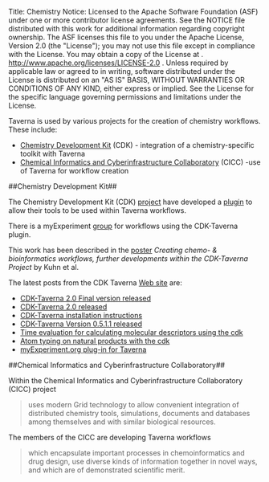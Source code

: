 Title:     Chemistry
Notice:    Licensed to the Apache Software Foundation (ASF) under one
           or more contributor license agreements.  See the NOTICE file
           distributed with this work for additional information
           regarding copyright ownership.  The ASF licenses this file
           to you under the Apache License, Version 2.0 (the
           "License"); you may not use this file except in compliance
           with the License.  You may obtain a copy of the License at
           .
             http://www.apache.org/licenses/LICENSE-2.0
           .
           Unless required by applicable law or agreed to in writing,
           software distributed under the License is distributed on an
           "AS IS" BASIS, WITHOUT WARRANTIES OR CONDITIONS OF ANY
           KIND, either express or implied.  See the License for the
           specific language governing permissions and limitations
           under the License.

Taverna is used by various projects for the creation of chemistry workflows.  These include:

 - [Chemistry Development Kit][1] (CDK) - integration of a chemistry-specific toolkit with Taverna
 - [Chemical Informatics and Cyberinfrastructure Collaboratory][2] (CICC) -use of Taverna for workflow creation

<a name="chemistry-development-kit"></a>
##Chemistry Development Kit##

The Chemistry Development Kit (CDK) [project][3] have developed a
   [plugin](/documentation/plugins#cdk)
   to allow their tools to be used within Taverna workflows.

There is a myExperiment [group][5] for workflows using the CDK-Taverna plugin.

This work has been described in the [poster][6]
    *Creating chemo- &amp; bioinformatics workflows, further developments within the CDK-Taverna Project*
    by Kuhn et al.

The latest posts from the  CDK Taverna [Web site][7] are:

 - [CDK-Taverna 2.0 Final version released][8]
 - [CDK-Taverna 2.0 released][9]
 - [CDK-Taverna installation instructions][10]
 - [CDK-Taverna Version 0.5.1.1 released][11]
 - [Time evaluation for calculating molecular descriptors using the cdk][12]
 - [Atom typing on natural products with the cdk][13]
 - [myExperiment.org plug-in for Taverna][14]

<a name ="chemical-informatics-and-cyberinfrastructure-collaboratory"></a>
##Chemical Informatics and Cyberinfrastructure Collaboratory##

Within the Chemical Informatics and Cyberinfrastructure Collaboratory (CICC) project

> uses modern Grid technology to allow convenient integration of
> distributed chemistry tools, simulations,  documents and databases
> among themselves and with similar biological resources.

The members of the CICC are developing Taverna workflows

> which encapsulate important processes in chemoinformatics and drug
> design,     use diverse kinds of information together in novel ways,  
> and which are of demonstrated scientific merit.

  [1]: #chemistry-development-kit
  [2]: #chemical-informatics-and-cyberinfrastructure-collaboratory
  [3]: http://sourceforge.net/projects/cdk
  [5]: http://www.myexperiment.org/groups/105
  [6]: http://dx.doi.org/10.1186/1752-153X-2-S1-P27
  [7]: http://cdktaverna.wordpress.com/
  [8]: https://cdktaverna.wordpress.com/2011/07/29/cdk-taverna-2-0-final-version-released/
  [9]: https://cdktaverna.wordpress.com/2011/02/15/cdk-taverna-2-0-released/
  [10]: http://cdktaverna.wordpress.com/2010/01/18/cdk-taverna-installation-instruction/
  [11]: http://cdktaverna.wordpress.com/2010/01/17/cdk-taverna-version-0-5-1-1-released/
  [12]: http://cdktaverna.wordpress.com/2008/09/07/time-evaluation-for-calculating-molecular-descriptors-using-the-cdk/
  [13]: http://cdktaverna.wordpress.com/2008/09/06/atom-typing-on-natural-products-with-the-cdk/
  [14]: http://cdktaverna.wordpress.com/2008/08/29/myexperimentorg-plug-in-for-taverna/
